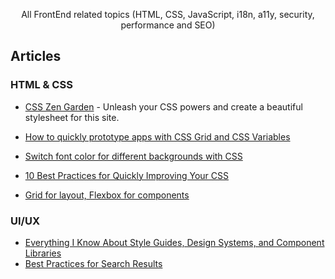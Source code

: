 <p align="center">All FrontEnd related topics (HTML, CSS, JavaScript, i18n, a11y, security, performance and SEO)</p>

## Articles
### HTML & CSS


- [CSS Zen Garden](http://www.csszengarden.com) - Unleash your CSS powers and create a beautiful stylesheet for this site.


- [How to quickly prototype apps with CSS Grid and CSS Variables](https://www.freecodecamp.org/news/how-to-quickly-prototype-apps-with-css-grid-and-css-variables-8d3d96d68eaa/)
- [Switch font color for different backgrounds with CSS](https://css-tricks.com/switch-font-color-for-different-backgrounds-with-css/)
- [10 Best Practices for Quickly Improving Your CSS](https://www.webtips.dev/10-best-practices-for-quickly-improving-your-css)
- [Grid for layout, Flexbox for components](https://ishadeed.com/article/grid-layout-flexbox-components/)

### UI/UX

- [Everything I Know About Style Guides, Design Systems, and Component Libraries](https://leerob.io/blog/style-guides-component-libraries-design-systems)
- [Best Practices for Search Results](https://uxplanet.org/best-practices-for-search-results-1bbed9d7a311)






